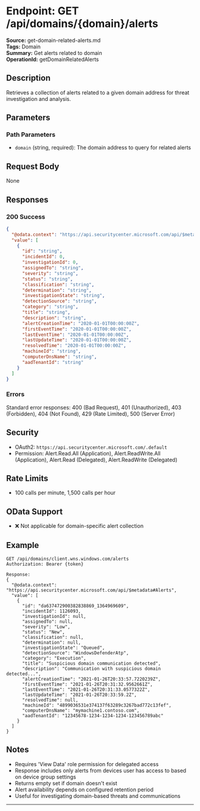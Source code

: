 # Endpoint: GET /api/domains/{domain}/alerts

**Source:** get-domain-related-alerts.md  
**Tags:** Domain  
**Summary:** Get alerts related to domain  
**OperationId:** getDomainRelatedAlerts

## Description
Retrieves a collection of alerts related to a given domain address for threat investigation and analysis.

## Parameters
### Path Parameters
- `domain` (string, required): The domain address to query for related alerts

## Request Body
None

## Responses
### 200 Success
```json
{
  "@odata.context": "https://api.securitycenter.microsoft.com/api/$metadata#Alerts",
  "value": [
    {
      "id": "string",
      "incidentId": 0,
      "investigationId": 0,
      "assignedTo": "string",
      "severity": "string",
      "status": "string",
      "classification": "string",
      "determination": "string",
      "investigationState": "string",
      "detectionSource": "string",
      "category": "string",
      "title": "string",
      "description": "string",
      "alertCreationTime": "2020-01-01T00:00:00Z",
      "firstEventTime": "2020-01-01T00:00:00Z",
      "lastEventTime": "2020-01-01T00:00:00Z",
      "lastUpdateTime": "2020-01-01T00:00:00Z",
      "resolvedTime": "2020-01-01T00:00:00Z",
      "machineId": "string",
      "computerDnsName": "string",
      "aadTenantId": "string"
    }
  ]
}
```

### Errors
Standard error responses: 400 (Bad Request), 401 (Unauthorized), 403 (Forbidden), 404 (Not Found), 429 (Rate Limited), 500 (Server Error)

## Security
- OAuth2: `https://api.securitycenter.microsoft.com/.default`
- Permission: Alert.Read.All (Application), Alert.ReadWrite.All (Application), Alert.Read (Delegated), Alert.ReadWrite (Delegated)

## Rate Limits
- 100 calls per minute, 1,500 calls per hour

## OData Support
- ❌ Not applicable for domain-specific alert collection

## Example
```http
GET /api/domains/client.wns.windows.com/alerts
Authorization: Bearer {token}

Response:
{
  "@odata.context": "https://api.securitycenter.microsoft.com/api/$metadata#Alerts",
  "value": [
    {
      "id": "da637472900382838869_1364969609",
      "incidentId": 1126093,
      "investigationId": null,
      "assignedTo": null,
      "severity": "Low",
      "status": "New",
      "classification": null,
      "determination": null,
      "investigationState": "Queued",
      "detectionSource": "WindowsDefenderAtp",
      "category": "Execution",
      "title": "Suspicious domain communication detected",
      "description": "Communication with suspicious domain detected...",
      "alertCreationTime": "2021-01-26T20:33:57.7220239Z",
      "firstEventTime": "2021-01-26T20:31:32.9562661Z",
      "lastEventTime": "2021-01-26T20:31:33.0577322Z",
      "lastUpdateTime": "2021-01-26T20:33:59.2Z",
      "resolvedTime": null,
      "machineId": "4899036531e374137f63289c3267bad772c13fef",
      "computerDnsName": "mymachine1.contoso.com",
      "aadTenantId": "12345678-1234-1234-1234-123456789abc"
    }
  ]
}
```

## Notes
- Requires 'View Data' role permission for delegated access
- Response includes only alerts from devices user has access to based on device group settings
- Returns empty set if domain doesn't exist
- Alert availability depends on configured retention period
- Useful for investigating domain-based threats and communications

---
